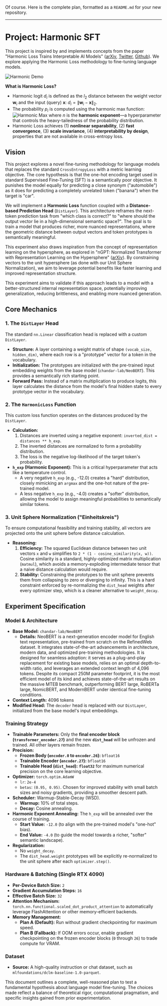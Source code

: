 Of course. Here is the complete plan, formatted as a `README.md` for your new repository.

---

# Project: Harmonic SFT

This project is inspired by and implements concepts from the paper "Harmonic Loss Trains Interpretable AI Models" ([arXiv](https://arxiv.org/abs/2502.01628), [Twitter](https://x.com/dbaek__/status/1886781418115862544), [Github](https://github.com/KindXiaoming/grow-crystals)). We explore applying the Harmonic Loss methodology to fine-tuning language models.

![Harmonic Demo](https://raw.githubusercontent.com/KindXiaoming/grow-crystals/refs/heads/main/figures/weights_evolution.gif)

**What is Harmonic Loss?**
- Harmonic logit $d_i$ is defined as the $l_2$ distance between the weight vector $\mathbf{w}_i$ and the input (query) $\mathbf{x}$:  $d_i = \|\mathbf{w}_i - \mathbf{x}\|_2$.
- The probability $p_i$ is computed using the harmonic max function:
  ![Harmonic Max](https://raw.githubusercontent.com/KindXiaoming/grow-crystals/refs/heads/main/figures/eq_harmax.png)
  where $n$ is the **harmonic exponent**—a hyperparameter that controls the heavy-tailedness of the probability distribution.
- Harmonic Loss achieves (1) **nonlinear separability**, (2)  **fast convergence**, (3) **scale invariance**, (4) **interpretability by design**, properties that are not available in cross-entropy loss.

## Vision

This project explores a novel fine-tuning methodology for language models that replaces the standard `CrossEntropyLoss` with a metric learning objective. The core hypothesis is that the one-hot encoding target used in standard Supervised Fine-Tuning (SFT) is a semantically poor objective. It punishes the model equally for predicting a close synonym ("automobile") as it does for predicting a completely unrelated token ("banana") when the target is "car".

We will implement a **Harmonic Loss** function coupled with a **Distance-based Prediction Head** (`DistLayer`). This architecture reframes the next-token prediction task from "which class is correct?" to "where should the output vector lie in a high-dimensional semantic space?". The goal is to train a model that produces richer, more nuanced representations, where the geometric distance between output vectors and token prototypes is semantically meaningful.

This experiment also draws inspiration from the concept of representation learning on the hypersphere, as explored in "nGPT: Normalized Transformer with Representation Learning on the Hypersphere" ([arXiv](https://arxiv.org/html/2410.01131v1)). By constraining vectors to the unit hypersphere (as done with our Unit Sphere Normalization), we aim to leverage potential benefits like faster learning and improved representation structure.

This experiment aims to validate if this approach leads to a model with a better-structured internal representation space, potentially improving generalization, reducing brittleness, and enabling more nuanced generation.

## Core Mechanics

### 1. The `DistLayer` Head

The standard `nn.Linear` classification head is replaced with a custom `DistLayer`.

-   **Structure:** A layer containing a weight matrix of shape `(vocab_size, hidden_dim)`, where each row is a "prototype" vector for a token in the vocabulary.
-   **Initialization:** The prototypes are initialized with the pre-trained input embedding weights from the base model (`chandar-lab/NeoBERT`). This provides a semantically rich starting point.
-   **Forward Pass:** Instead of a matrix multiplication to produce logits, this layer calculates the distance from the model's final hidden state to every prototype vector in the vocabulary.

### 2. The `HarmonicLoss` Function

This custom loss function operates on the distances produced by the `DistLayer`.

-   **Calculation:**
    1.  Distances are inverted using a negative exponent: `inverted_dist = distances ** h_exp`.
    2.  The inverted distances are normalized to form a probability distribution.
    3.  The loss is the negative log-likelihood of the target token's probability.
-   **`h_exp` (Harmonic Exponent):** This is a critical hyperparameter that acts like a temperature control.
    -   A very negative `h_exp` (e.g., -12.0) creates a "hard" distribution, closely mimicking an `argmax` and the one-hot nature of the pre-trained model.
    -   A less negative `h_exp` (e.g., -4.0) creates a "softer" distribution, allowing the model to assign meaningful probabilities to semantically similar tokens.

### 3. Unit Sphere Normalization ("Einheitskreis")

To ensure computational feasibility and training stability, all vectors are projected onto the unit sphere before distance calculation.

-   **Reasoning:**
    1.  **Efficiency:** The squared Euclidean distance between two unit vectors `x` and `w` simplifies to `2 * (1 - cosine_similarity(x, w))`. Cosine similarity is a standard, highly-optimized matrix multiplication (`matmul`), which avoids a memory-exploding intermediate tensor that a naive distance calculation would require.
    2.  **Stability:** Constraining the prototypes to the unit sphere prevents them from collapsing to zero or diverging to infinity. This is a hard constraint enforced by re-normalizing the `dist_head` weights after every optimizer step, which is a cleaner alternative to `weight_decay`.

## Experiment Specification

### Model & Architecture

-   **Base Model:** `chandar-lab/NeoBERT`
    -   **Details:** NeoBERT is a next-generation encoder model for English text representation, pre-trained from scratch on the RefinedWeb dataset. It integrates state-of-the-art advancements in architecture, modern data, and optimized pre-training methodologies. It is designed for seamless adoption: it serves as a plug-and-play replacement for existing base models, relies on an optimal depth-to-width ratio, and leverages an extended context length of 4,096 tokens. Despite its compact 250M parameter footprint, it is the most efficient model of its kind and achieves state-of-the-art results on the massive MTEB benchmark, outperforming BERT large, RoBERTa large, NomicBERT, and ModernBERT under identical fine-tuning conditions.
-   **Context Length:** 4096 tokens
-   **Modified Head:** The `decoder` head is replaced with our `DistLayer`, initialized from the base model's input embeddings.

### Training Strategy

-   **Trainable Parameters:** Only the **final encoder block (`transformer_encoder.27`)** and the new **`dist_head`** will be unfrozen and trained. All other layers remain frozen.
-   **Precision:**
    -   **Frozen Body (`encoder.0` to `encoder.26`):** `bfloat16`
    -   **Trainable Encoder (`encoder.27`):** `bfloat16`
    -   **Trainable Head (`dist_head`):** **`float32`** for maximum numerical precision on the core learning objective.
-   **Optimizer:** `torch.optim.AdamW`
    -   `lr`: `2e-4`
    -   `betas`: `(0.95, 0.95)`. Chosen for improved stability with small batch sizes and noisy gradients, providing a smoother descent path.
-   **Scheduler:** Warmup-Stable-Decay (WSD).
    -   **Warmup:** 10% of total steps.
    -   **Decay:** Cosine annealing.
-   **Harmonic Exponent Annealing:** The `h_exp` will be annealed over the course of training.
    -   **Start Value:** `-12.0` (to align with the pre-trained model's "one-hot" bias).
    -   **End Value:** `-4.0` (to guide the model towards a richer, "softer" semantic landscape).
-   **Regularization:**
    -   No `weight_decay`.
    -   The `dist_head.weight` prototypes will be explicitly re-normalized to the unit sphere after each `optimizer.step()`.

### Hardware & Batching (Single RTX 4090)

-   **Per-Device Batch Size:** `2`
-   **Gradient Accumulation Steps:** `16`
-   **Effective Batch Size:** `32`
-   **Attention Mechanism:** `torch.nn.functional.scaled_dot_product_attention` to automatically leverage FlashAttention or other memory-efficient backends.
-   **Memory Management:**
    -   **Plan A (Default):** Run without gradient checkpointing for maximum speed.
    -   **Plan B (Fallback):** If OOM errors occur, enable gradient checkpointing on the frozen encoder blocks (`0` through `26`) to trade compute for VRAM.

### Dataset

-   **Source:** A high-quality instruction or chat dataset, such as `mlfoundations/dclm-baseline-1.0-parquet`.

This document outlines a complete, well-reasoned plan to test a fundamental hypothesis about language model fine-tuning. The choices made reflect a balance of theoretical rigor, computational pragmatism, and specific insights gained from prior experimentation.